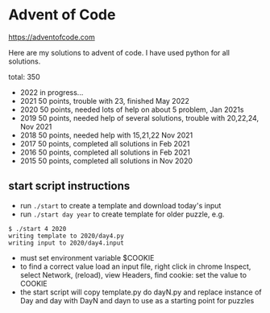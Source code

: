 Advent of Code
==============

https://adventofcode.com

Here are my solutions to advent of code.  I have used python for all
solutions.

total: 350

- 2022 in progress...
- 2021 50 points, trouble with 23, finished May 2022 
- 2020 50 points, needed lots of help on about 5 problem, Jan 2021s
- 2019 50 points, needed help of several solutions, trouble with 20,22,24, Nov 2021
- 2018 50 points, needed help with 15,21,22 Nov 2021
- 2017 50 points, completed all solutions in Feb 2021
- 2016 50 points, completed all solutions in Feb 2021
- 2015 50 points, completed all solutions in Nov 2020

## start script instructions

- run `./start` to create a template and download today's input
- run `./start day year` to create template for older puzzle, e.g.
```
$ ./start 4 2020
writing template to 2020/day4.py
writing input to 2020/day4.input
```
- must set environment variable $COOKIE
- to find a correct value load an input file, right click in chrome Inspect, select Network, (reload), view Headers, find cookie: set the value to COOKIE
- the start script will copy template.py do dayN.py and replace instance of Day and day with DayN and dayn to use as a starting point for puzzles
